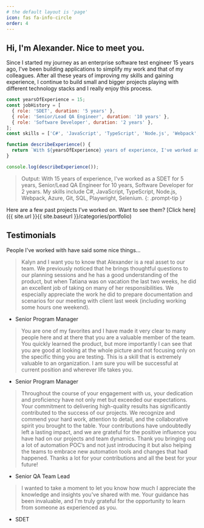 ```yaml
---
# the default layout is 'page'
icon: fas fa-info-circle
order: 4
---
```


<!-- > Add Markdown syntax content to file `_tabs/about.md`{: .filepath } and it will show up on this page.
{: .prompt-tip } -->

Hi, I'm Alexander. Nice to meet you.
------------------------------------

Since I started my journey as an enterprise software test engineer 15 years ago, I've been building applications to simplify my work and that of my colleagues. After all these years of improving my skills and gaining experience, I continue to build small and bigger projects playing with different technology stacks and I really enjoy this process.

```js
const yearsOfExperience = 15;
const jobHistory = [
  { role: 'SDET', duration: '5 years' },
  { role: 'Senior/Lead QA Engineer', duration: '10 years' },
  { role: 'Software Developer', duration: '2 years' },
];
const skills = ['C#', 'JavaScript', 'TypeScript', 'Node.js', 'Webpack', 'Azure', 'Git', 'SQL', 'Playwright', 'Selenium'];

function describeExperience() {
  return `With ${yearsOfExperience} years of experience, I've worked as a ${jobHistory.map(job => `${job.role} for ${job.duration}`).join(', ')}. My skills include ${skills.join(', ')}.`;
}

console.log(describeExperience());
```

> Output:
With 15 years of experience, I've worked as a SDET for 5 years, Senior/Lead QA Engineer for 10 years, Software Developer for 2 years. My skills include C#, JavaScript, TypeScript, Node.js, Webpack, Azure, Git, SQL, Playwright, Selenium.
{: .prompt-tip }

Here are a few past projects I've worked on. Want to see them?
[Click here]({{ site.url }}{{ site.baseurl }}/categories/portfolio)

Testimonials
------------

People I've worked with have said some nice things...

> Kalyn and I want you to know that Alexander is a real asset to our team. We previously noticed that he brings thoughtful questions to our planning sessions and he has a good understanding of the product, but when Tatiana was on vacation the last two weeks, he did an excellent job of taking on many of her responsibilities. We especially appreciate the work he did to prepare documentation and scenarios for our meeting with client last week (including working some hours one weekend).
- Senior Program Manager

> You are one of my favorites and I have made it very clear to many people here and at there that you are a valuable member of the team. You quickly learned the product, but more importantly I can see that you are good at looking at the whole picture and not focusing only on the specific thing you are testing. This is a skill that is extremely valuable to an organization. I am sure you will be successful at current position and wherever life takes you.
- Senior Program Manager

> Throughout the course of your engagement with us, your dedication and proficiency have not only met but exceeded our expectations. Your commitment to delivering high-quality results has significantly contributed to the success of our projects. We recognize and commend your hard work, attention to detail, and the collaborative spirit you brought to the table. Your contributions have undoubtedly left a lasting impact, and we are grateful for the positive influence you have had on our projects and team dynamics.
Thank you bringing out a lot of automation POC’s and not just introducing it but also helping the teams to embrace new automation tools and changes that had happened. Thanks a lot for your contributions and all the best for your future!
- Senior QA Team Lead

> I wanted to take a moment to let you know how much I appreciate the knowledge and insights you've shared with me. Your guidance has been invaluable, and I'm truly grateful for the opportunity to learn from someone as experienced as you.
- SDET